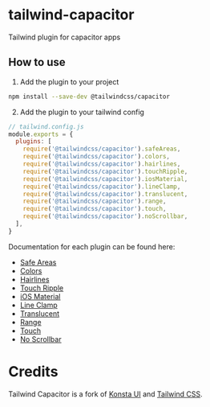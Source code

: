 # tailwind-capacitor
Tailwind plugin for capacitor apps


How to use
----------

1. Add the plugin to your project
```bash
npm install --save-dev @tailwindcss/capacitor
```

2. Add the plugin to your tailwind config
```js
// tailwind.config.js
module.exports = {
  plugins: [
    require('@tailwindcss/capacitor').safeAreas,
    require('@tailwindcss/capacitor').colors,
    require('@tailwindcss/capacitor').hairlines,
    require('@tailwindcss/capacitor').touchRipple,
    require('@tailwindcss/capacitor').iosMaterial,
    require('@tailwindcss/capacitor').lineClamp,
    require('@tailwindcss/capacitor').translucent,
    require('@tailwindcss/capacitor').range,
    require('@tailwindcss/capacitor').touch,
    require('@tailwindcss/capacitor').noScrollbar,
  ],
}
```

Documentation for each plugin can be found here:
- [Safe Areas](/blob/main/doc/safearea.md)
- [Colors](/blob/main/doc/colors.md)
- [Hairlines](/blob/main/doc/hairlines.md)
- [Touch Ripple](/blob/main/doc/touch-ripple.md)
- [iOS Material](/blob/main/doc/ios-material.md)
- [Line Clamp](/blob/main/doc/line-clamp.md)
- [Translucent](/blob/main/doc/translucent.md)
- [Range](/blob/main/doc/range.md)
- [Touch](/blob/main/doc/touch.md)
- [No Scrollbar](/blob/main/doc/no-scrollbar.md)

# Credits

Tailwind Capacitor is a fork of [Konsta UI](https://github.com/konstaui/konstaui) and [Tailwind CSS](https://tailwindcss.com/).
